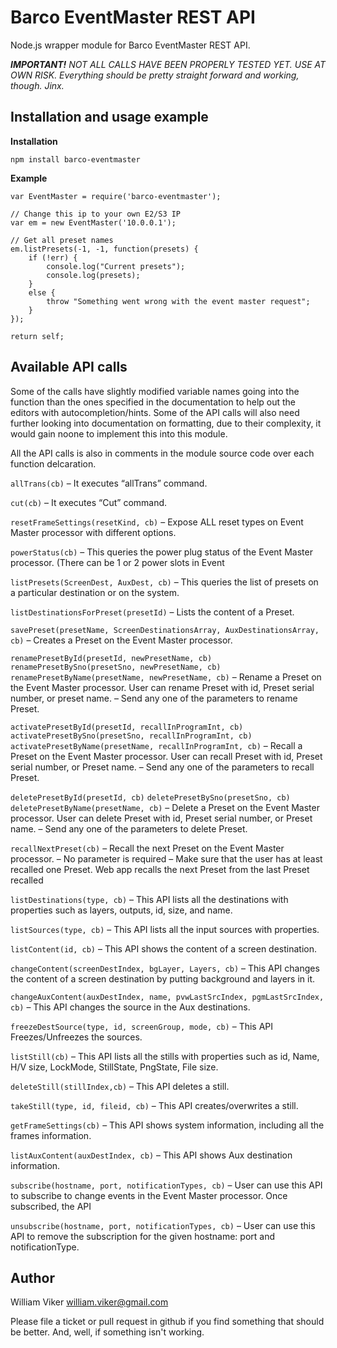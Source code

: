 
# Barco EventMaster REST API
Node.js wrapper module for Barco EventMaster REST API.

***IMPORTANT!** NOT ALL CALLS HAVE BEEN PROPERLY TESTED YET. USE AT OWN RISK. Everything should be pretty straight forward and working, though. Jinx.*

## Installation and usage example
**Installation**
```
npm install barco-eventmaster
```
**Example**
```
var EventMaster = require('barco-eventmaster');

// Change this ip to your own E2/S3 IP
var em = new EventMaster('10.0.0.1');

// Get all preset names
em.listPresets(-1, -1, function(presets) {
	if (!err) {
		console.log("Current presets");
		console.log(presets);
	}
	else {
		throw "Something went wrong with the event master request";
	}
});

return self;
```
## Available API calls
Some of the calls have slightly modified variable names going into the function than the ones specified in the documentation to help out the editors with autocompletion/hints. Some of the API calls will also need further looking into documentation on formatting, due to their complexity, it would gain noone to implement this into this module.

All the API calls is also in comments in the module source code over each function delcaration.

`allTrans(cb)`
 – It executes “allTrans” command.

`cut(cb)`
 – It executes “Cut” command.

`resetFrameSettings(resetKind, cb)`
 – Expose ALL reset types on Event Master processor with different options.

`powerStatus(cb)`
 – This queries the power plug status of the Event Master processor. (There can be 1 or 2 power slots in Event

`listPresets(ScreenDest, AuxDest, cb)`
 – This queries the list of presets on a particular destination or on the system.

`listDestinationsForPreset(presetId)`
 – Lists the content of a Preset.

`savePreset(presetName, ScreenDestinationsArray, AuxDestinationsArray, cb)`
 – Creates a Preset on the Event Master processor.

`renamePresetById(presetId, newPresetName, cb)`
`renamePresetBySno(presetSno, newPresetName, cb)`
`renamePresetByName(presetName, newPresetName, cb)`
 – Rename a Preset on the Event Master processor. User can rename Preset with id, Preset serial number, or preset name. – Send any one of the parameters to rename Preset.

`activatePresetById(presetId, recallInProgramInt, cb)`
`activatePresetBySno(presetSno, recallInProgramInt, cb)`
`activatePresetByName(presetName, recallInProgramInt, cb)`
 – Recall a Preset on the Event Master processor. User can recall Preset with id, Preset serial number, or Preset name. – Send any one of the parameters to recall Preset.

`deletePresetById(presetId, cb)`
`deletePresetBySno(presetSno, cb)`
`deletePresetByName(presetName, cb)`
 – Delete a Preset on the Event Master processor. User can delete Preset with id, Preset serial number, or Preset name. – Send any one of the parameters to delete Preset.

`recallNextPreset(cb)`
 – Recall the next Preset on the Event Master processor. – No parameter is required – Make sure that the user has at least recalled one Preset. Web app recalls the next Preset from the last Preset recalled

`listDestinations(type, cb)`
 – This API lists all the destinations with properties such as layers, outputs, id, size, and name.

`listSources(type, cb)`
 – This API lists all the input sources with properties.

`listContent(id, cb)`
 – This API shows the content of a screen destination.

`changeContent(screenDestIndex, bgLayer, Layers, cb)`
 – This API changes the content of a screen destination by putting background and layers in it.

`changeAuxContent(auxDestIndex, name, pvwLastSrcIndex, pgmLastSrcIndex, cb)`
 – This API changes the source in the Aux destinations.

`freezeDestSource(type, id, screenGroup, mode, cb)`
 – This API Freezes/Unfreezes the sources.

`listStill(cb)`
 – This API lists all the stills with properties such as id, Name, H/V size, LockMode, StillState, PngState, File size.

`deleteStill(stillIndex,cb)`
 – This API deletes a still.

`takeStill(type, id, fileid, cb)`
 – This API creates/overwrites a still.

`getFrameSettings(cb)`
 – This API shows system information, including all the frames information.

`listAuxContent(auxDestIndex, cb)`
 – This API shows Aux destination information.

`subscribe(hostname, port, notificationTypes, cb)`
 – User can use this API to subscribe to change events in the Event Master processor. Once subscribed, the API

`unsubscribe(hostname, port, notificationTypes, cb)`
 – User can use this API to remove the subscription for the given hostname: port and notificationType.

## Author
William Viker
<william.viker@gmail.com>

Please file a ticket or pull request in github if you find something that should be better. And, well, if something isn't working.
